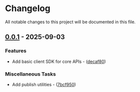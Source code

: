 # Changelog

All notable changes to this project will be documented in this file.

## [0.0.1](https://github.com/stack-rs/mitosis/releases/tag/v0.0.1) - 2025-09-03

### Features

- Add basic client SDK for core APIs - ([decaf80](https://github.com/stack-rs/mitosis-python-sdk/commit/decaf80d049f3419a5cae7612462a05455e2a82e))

### Miscellaneous Tasks

- Add publish utilities - ([7bcf950](https://github.com/stack-rs/mitosis-python-sdk/commit/7bcf950886fd8f03a56c1b606b8bf0da78a8a917))


